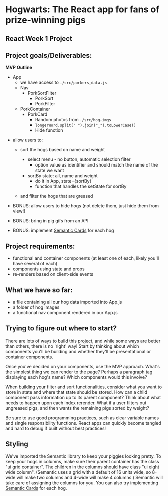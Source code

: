 # Hogwarts: The React app for fans of prize-winning pigs

## React Week 1 Project

## Project goals/Deliverables:

**MVP Outline**
- App
  - we have access to `./src/porkers_data.js`
  - Nav
    - PorkSortFilter
      - PorkSort
      - PorkFilter
  - PorkContainer
    - PorkCard
      - Random photos from `./src/hog-imgs`
      - `longerWord.split(" ").join("_").toLowerCase()`
      - Hide function

<!-- * create an index displaying all hog tiles -->
<!-- * render each hog name and picture in a tile -->
<!-- * show the hog's details upon a user's click -->
* allow users to:
  - sort the hogs based on name and weight
    - select menu - no button, automatic selection filter
      - option value as identifier and should match the name of the state we want
    - sortBy state: all, name and weight
      - do it in App, state={sortBy}
      - function that handles the setState for sortBy

  - and filter the hogs that are greased

* BONUS: allow users to hide hogs (not delete them, just hide them from view!)
* BONUS: bring in pig gifs from an API
* BONUS: implement [Semantic Cards](https://semantic-ui.com/views/card.html) for each hog

## Project requirements:

* functional and container components (at least one of each, likely you'll have several of each)
* components using state and props
* re-renders based on client-side events

## What we have so far:

* a file containing all our hog data imported into App.js
* a folder of hog images
* a functional nav component rendered in our App.js

## Trying to figure out where to start?

There are lots of ways to build this project, and while some ways are better than others, there is no 'right' way! Start by thinking about which components you'll be building and whether they'll be presentational or container components.

Once you've decided on your components, use the MVP approach. What's the simplest thing we can render to the page? Perhaps a paragraph tag displaying each hog's name? Which components would this involve?

When building your filter and sort functionalities, consider what you want to store in state and where that state should be stored. How can a child component pass information up to its parent component? Think about what needs to happen upon each index rerender. What if a user filters out ungreased pigs, and then wants the remaining pigs sorted by weight?

Be sure to use good programming practices, such as clear variable names and single responsibility functions. React apps can quickly become tangled and hard to debug if built without best practices!

## Styling

We've imported the Semantic library to keep your piggies looking pretty. To keep your hogs in columns, make sure their parent container has the class "ui grid container". The children in the columns should have class "ui eight wide column". (Semantic uses a grid with a default of 16 units wide, so 8-wide will make two columns and 4-wide will make 4 columns.) Semantic will take care of assigning the columns for you. You can also try implementing [Semantic Cards](https://semantic-ui.com/views/card.html) for each hog.
